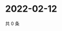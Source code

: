 # 2022-02-12

共 0 条

<!-- BEGIN WEIBO -->
<!-- 最后更新时间 Sat Feb 12 2022 12:11:29 GMT+0800 (China Standard Time) -->

<!-- END WEIBO -->
